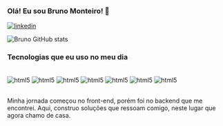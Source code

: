 ### Olá! Eu sou Bruno Monteiro! 🗿

[![linkedin](https://img.shields.io/badge/LinkedIn-0077B5?style=for-the-badge&logo=linkedin&logoColor=white)](https://www.linkedin.com/in/bruno-monteiro-52b250117/)

![Bruno GitHub stats](https://github-readme-stats.vercel.app/api?username=Bruno195&show_icons=true&theme=dracula)

### Tecnologias que eu uso no meu dia

<div style="display: inline_block"><br/>
<img align="center" alt="html5" src="https://img.shields.io/badge/HTML5-E34F26?style=for-the-badge&logo=html5&logoColor=white">
<img align="center" alt="html5" src="https://img.shields.io/badge/CSS3-1572B6?style=for-the-badge&logo=css3&logoColor=white">
<img align="center" alt="html5" src="https://img.shields.io/badge/JavaScript-F7DF1E?style=for-the-badge&logo=javascript&logoColor=black">
<img align="center" alt="html5" src="https://img.shields.io/badge/Node.js-43853D?style=for-the-badge&logo=node.js&logoColor=white">
<img align="center" alt="html5" src="https://img.shields.io/badge/TypeScript-007ACC?style=for-the-badge&logo=typescript&logoColor=white">
<img align="center" alt="html5" src="https://img.shields.io/badge/Ruby-CC342D?style=for-the-badge&logo=ruby&logoColor=white">
<img align="center" alt="html5" src="https://img.shields.io/badge/PostgreSQL-316192?style=for-the-badge&logo=postgresql&logoColor=white">

</div><br/>

Minha jornada começou no front-end, porém foi no backend que me encontrei. Aqui, construo soluções que ressoam comigo, neste lugar que agora chamo de casa.
